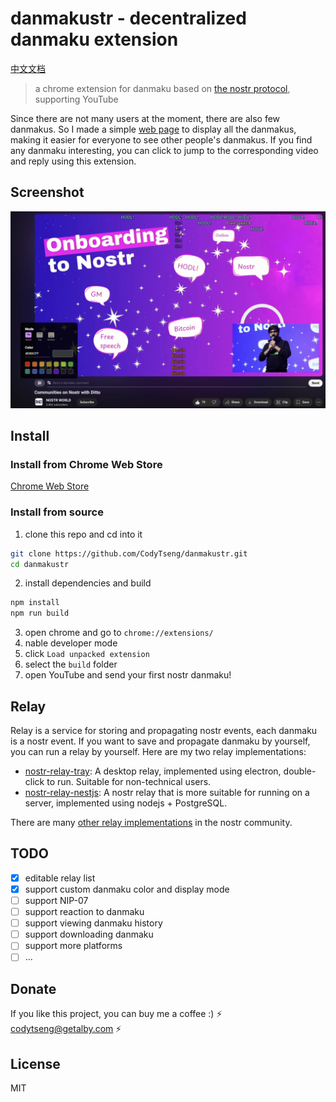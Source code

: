 # danmakustr - decentralized danmaku extension

[中文文档](./README_ZH.md)

> a chrome extension for danmaku based on [the nostr protocol](https://nostr.com/), supporting YouTube

Since there are not many users at the moment, there are also few danmakus. So I made a simple [web page](https://danmaku.nostr-relay.app/) to display all the danmakus, making it easier for everyone to see other people's danmakus. If you find any danmaku interesting, you can click to jump to the corresponding video and reply using this extension.

## Screenshot

![screenshot](./screenshot.png)

## Install

### Install from Chrome Web Store

[Chrome Web Store](https://chromewebstore.google.com/detail/danmakustr/mohbdimkkpjjibdfipfajpgpmegnglhb)

### Install from source

1. clone this repo and cd into it

```bash
git clone https://github.com/CodyTseng/danmakustr.git
cd danmakustr
```

2. install dependencies and build

```bash
npm install
npm run build
```

3. open chrome and go to `chrome://extensions/`
4. nable developer mode
5. click `Load unpacked extension`
6. select the `build` folder
7. open YouTube and send your first nostr danmaku!

## Relay

Relay is a service for storing and propagating nostr events, each danmaku is a nostr event. If you want to save and propagate danmaku by yourself, you can run a relay by yourself. Here are my two relay implementations:

- [nostr-relay-tray](https://github.com/CodyTseng/nostr-relay-tray): A desktop relay, implemented using electron, double-click to run. Suitable for non-technical users.
- [nostr-relay-nestjs](https://github.com/CodyTseng/nostr-relay-nestjs): A nostr relay that is more suitable for running on a server, implemented using nodejs + PostgreSQL.

There are many [other relay implementations](https://github.com/aljazceru/awesome-nostr#relays) in the nostr community.

## TODO

- [x] editable relay list
- [x] support custom danmaku color and display mode
- [ ] support NIP-07
- [ ] support reaction to danmaku
- [ ] support viewing danmaku history
- [ ] support downloading danmaku
- [ ] support more platforms
- [ ] ...

## Donate

If you like this project, you can buy me a coffee :) ⚡️ codytseng@getalby.com ⚡️

## License

MIT
